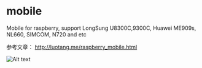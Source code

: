 # mobile
Mobile for raspberry, support LongSung U8300C,9300C, Huawei ME909s, NL660, SIMCOM, N720 and etc

参考文章：
http://luotang.me/raspberry_mobile.html

![Alt text](http://luotang.me/wp-content/uploads/2018/02/raspberry_mobile-1024x768.jpg)
